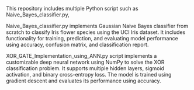 This repository includes multiple Python script such as Naive_Bayes_classifier.py,

Naive_Bayes_classifier.py implements Gaussian Naive Bayes classifier from scratch to classify Iris flower species using the UCI Iris dataset. It includes functionality for training, prediction, and evaluating model performance using accuracy, confusion matrix, and classification report.

XOR_GATE_Implementation_using_ANN.py script implements a customizable deep neural network using NumPy to solve the XOR classification problem.
It supports multiple hidden layers, sigmoid activation, and binary cross-entropy loss.
The model is trained using gradient descent and evaluates its performance using accuracy.


